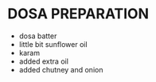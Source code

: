 # DOSA PREPARATION 

* dosa batter
* little bit sunflower oil  
* karam 
* added extra oil 
* added chutney and onion
